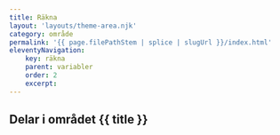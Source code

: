 ```yaml
---
title: Räkna
layout: 'layouts/theme-area.njk'
category: område
permalink: '{{ page.filePathStem | splice | slugUrl }}/index.html'
eleventyNavigation:
    key: räkna
    parent: variabler
    order: 2
    excerpt:
---
```


## Delar i området {{ title }}
